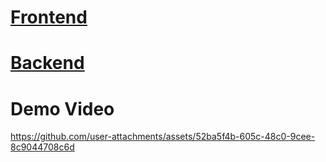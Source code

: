 # [Frontend](https://github.com/kajalchoudhary1003/taskmanager)

# [Backend](https://github.com/kajalchoudhary1003/taskmanager/tree/main)

# Demo Video


https://github.com/user-attachments/assets/52ba5f4b-605c-48c0-9cee-8c9044708c6d







